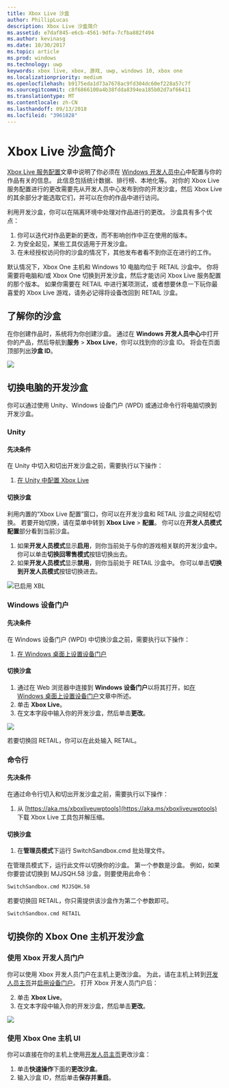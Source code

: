 ```yaml
---
title: Xbox Live 沙盒
author: PhillipLucas
description: Xbox Live 沙盒简介
ms.assetid: e7daf845-e6cb-4561-9dfa-7cfba882f494
ms.author: kevinasg
ms.date: 10/30/2017
ms.topic: article
ms.prod: windows
ms.technology: uwp
keywords: xbox live, xbox, 游戏, uwp, windows 10, xbox one
ms.localizationpriority: medium
ms.openlocfilehash: b9175eda1d73a7678ac9fd304dc60ef228a57c7f
ms.sourcegitcommit: c8f6866100a4b38fdda8394ea185b02d7af66411
ms.translationtype: MT
ms.contentlocale: zh-CN
ms.lasthandoff: 09/13/2018
ms.locfileid: "3961828"
---
```

# <a name="xbox-live-sandboxes-introduction"></a>Xbox Live 沙盒简介

[Xbox Live 服务配置](xbox-live-service-configuration-creators.md)文章中说明了你必须在 [Windows 开发人员中心](http://dev.windows.com)中配置与你的作品有关的信息。 此信息包括统计数据、排行榜、本地化等。 对你的 Xbox Live 服务配置进行的更改需要先从开发人员中心发布到你的开发沙盒，然后 Xbox Live 的其余部分才能选取它们，并可以在你的作品中进行访问。

利用开发沙盒，你可以在隔离环境中处理对作品进行的更改。 沙盒具有多个优点：

1. 你可以迭代对作品更新的更改，而不影响创作中正在使用的版本。
2. 为安全起见，某些工具仅适用于开发沙盒。
3. 在未经授权访问你的沙盒的情况下，其他发布者看不到你正在进行的工作。

默认情况下，Xbox One 主机和 Windows 10 电脑均位于 RETAIL 沙盒中。 你将需要将电脑和/或 Xbox One 切换到开发沙盒，然后才能访问 Xbox Live 服务配置的那个版本。 如果你需要在 RETAIL 中进行某项测试，或者想要休息一下玩你最喜爱的 Xbox Live 游戏，请务必记得将设备改回到 RETAIL 沙盒。

## <a name="finding-out-about-your-sandbox"></a>了解你的沙盒

在你创建作品时，系统将为你创建沙盒。 通过在 **Windows 开发人员中心**中打开你的产品，然后导航到**服务** > **Xbox Live**，你可以找到你的沙盒 ID。 将会在页面顶部列出**沙盒 ID**。

![](../images/getting_started/devcenter_sandbox_id.png)

## <a name="switch-your-pcs-development-sandbox"></a>切换电脑的开发沙盒
你可以通过使用 Unity、Windows 设备门户 (WPD) 或通过命令行将电脑切换到开发沙盒。

### <a name="unity"></a>Unity

#### <a name="prerequisites"></a>先决条件
在 Unity 中切入和切出开发沙盒之前，需要执行以下操作：

1. [在 Unity 中配置 Xbox Live](configure-xbox-live-in-unity.md)

#### <a name="switch-sandboxes"></a>切换沙盒
利用内置的“Xbox Live 配置”窗口，你可以在开发沙盒和 RETAIL 沙盒之间轻松切换。 若要开始切换，请在菜单中转到 **Xbox Live** > **配置**。 你可以在**开发人员模式配置**部分看到当前沙盒。

1. 如果**开发人员模式**显示**启用**，则你当前处于与你的游戏相关联的开发沙盒中。 你可以单击**切换回零售模式**按钮切换出去。
2. 如果**开发人员模式**显示**禁用**，则你当前处于 RETAIL 沙盒中。 你可以单击**切换到开发人员模式**按钮切换进去。

![已启用 XBL](../images/unity/unity-xbl-dev-mode.PNG)

### <a name="windows-device-portal"></a>Windows 设备门户

#### <a name="prerequisites"></a>先决条件
在 Windows 设备门户 (WPD) 中切换沙盒之前，需要执行以下操作：

1. [在 Windows 桌面上设置设备门户](https://msdn.microsoft.com/en-us/windows/uwp/debug-test-perf/device-portal-desktop)

#### <a name="switch-sandboxes"></a>切换沙盒

1. 通过在 Web 浏览器中连接到 **Windows 设备门户**以将其打开，如[在 Windows 桌面上设置设备门户](https://msdn.microsoft.com/en-us/windows/uwp/debug-test-perf/device-portal-desktop)文章中所述。
2. 单击 **Xbox Live**。
3. 在文本字段中输入你的开发沙盒，然后单击**更改**。

![](../images/getting_started/wdp_switch_sandbox.png)

若要切换回 RETAIL，你可以在此处输入 RETAIL。

### <a name="command-line"></a>命令行

#### <a name="prerequisites"></a>先决条件
在通过命令行切入和切出开发沙盒之前，需要执行以下操作：

1. 从 [https://aka.ms/xboxliveuwptools](https://aka.ms/xboxliveuwptools) 下载 Xbox Live 工具包并解压缩。

#### <a name="switch-sandboxes"></a>切换沙盒
1. 在**管理员模式**下运行 SwitchSandbox.cmd 批处理文件。

在管理员模式下，运行此文件以切换你的沙盒。 第一个参数是沙盒。 例如，如果你要尝试切换到 MJJSQH.58 沙盒，则要使用此命令：

```cmd
SwitchSandbox.cmd MJJSQH.58
```

若要切换回 RETAIL，你只需提供该沙盒作为第二个参数即可。

```cmd
SwitchSandbox.cmd RETAIL
```

## <a name="switch-your-xbox-one-console-development-sandbox"></a>切换你的 Xbox One 主机开发沙盒

### <a name="using-xbox-dev-portal"></a>使用 Xbox 开发人员门户

你可以使用 Xbox 开发人员门户在主机上更改沙盒。 为此，请在主机上转到[开发人员主页](https://docs.microsoft.com/windows/uwp/xbox-apps/dev-home)并[启用设备门户](https://docs.microsoft.com/windows/uwp/debug-test-perf/device-portal-xbox)。 打开 Xbox 开发人员门户后：

2. 单击 **Xbox Live**。
3. 在文本字段中输入你的开发沙盒，然后单击**更改**。

![](../images/getting_started/xdp_switch_sandbox.png)

### <a name="using-xbox-one-console-ui"></a>使用 Xbox One 主机 UI

你可以直接在你的主机上使用[开发人员主页](https://docs.microsoft.com/windows/uwp/xbox-apps/dev-home)更改沙盒：

1. 单击**快速操作**下面的**更改沙盒**。
2. 输入沙盒 ID，然后单击**保存并重启**。

